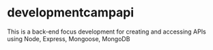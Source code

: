 # developmentcampapi
This is a back-end focus development for creating and accessing APIs using Node, Express, Mongoose, MongoDB

